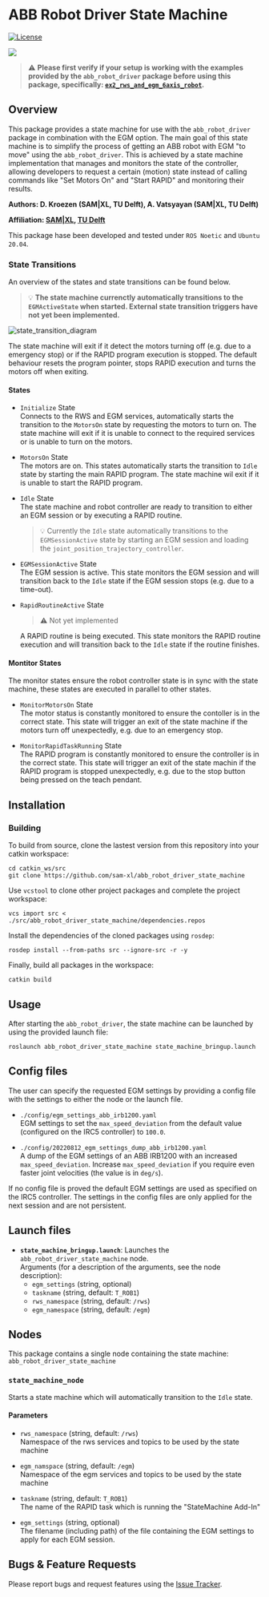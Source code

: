 # ABB Robot Driver State Machine
[![License](https://img.shields.io/badge/License-BSD_3--Clause-blue.svg)](https://opensource.org/licenses/BSD-3-Clause)  

![](./resources/abb_irb4600_with_camera.jpg)

> :warning: **Please first verify if your setup is working with the examples provided by the `abb_robot_driver` package before using this package, specifically: [`ex2_rws_and_egm_6axis_robot`](https://github.com/ros-industrial/abb_robot_driver/tree/master/abb_robot_bringup_examples#example-2-ex2_rws_and_egm_6axis_robot).**

## Overview
This package provides a state machine for use with the `abb_robot_driver` package in combination with the EGM option. The main goal of this state machine is to simplify the process of getting an ABB robot with EGM "to move" using the `abb_robot_driver`. This is achieved by a state machine implementation that manages and monitors the state of the controller, allowing developers to request a certain (motion) state instead of calling commands like "Set Motors On" and "Start RAPID" and monitoring their results. 



**Authors: D. Kroezen (SAM|XL, TU Delft),  A. Vatsyayan (SAM|XL, TU Delft)**

**Affiliation: [SAM|XL](https://www.samxl.com/), [TU Delft](https://www.tudelft.nl/)**

This package hase been developed and tested under `ROS Noetic` and `Ubuntu 20.04`.

### State Transitions
An overview of the states and state transitions can be found below.

> :bulb: **The state machine currenctly automatically transitions to the `EGMActiveState` when started. External state transition triggers have not yet been implemented.** 

![state_transition_diagram](./resources/state_machine_overview.svg)

The state machine will exit if it detect the motors turning off (e.g. due to a emergency stop) or if the RAPID program execution is stopped. The default behaviour resets the program pointer, stops RAPID execution and turns the motors off when exiting.

#### States
- `Initialize` State  
  Connects to the RWS and EGM services, automatically starts the transition to the `MotorsOn` state by requesting the motors to turn on. The state machine will exit if it is unable to connect to the required services or is unable to turn on the motors. 

- `MotorsOn` State  
  The motors are on. This states automatically starts the transition to `Idle` state by starting the main RAPID program. The state machine wil exit if it is unable to start the RAPID program.

- `Idle` State  
  The state machine and robot controller are ready to transition to either an EGM session or by executing a RAPID routine.

  > :bulb: Currently the `Idle` state automatically transitions to the `EGMSessionActive` state by starting an EGM session and loading the `joint_position_trajectory_controller`.

- `EGMSessionActive` State  
  The EGM session is active. This state monitors the EGM session and will transition back to the `Idle` state if the EGM session stops (e.g. due to a time-out).

- `RapidRoutineActive` State 
  > :warning: Not yet implemented  

  A RAPID routine is being executed. This state monitors the RAPID routine execution and will transition back to the `Idle` state if the routine finishes.


#### Montitor States
The monitor states ensure the robot controller state is in sync with the state machine, these states are executed in parallel to other states. 
- `MonitorMotorsOn` State  
  The motor status is constantly monitored to ensure the contoller is in the correct state. This state will trigger an exit of the state machine if the motors turn off unexpectedly, e.g. due to an emergency stop. 

- `MonitorRapidTaskRunning` State  
  The RAPID program is constantly monitored to ensure the controller is in the correct state. This state will trigger an exit of the state machin if the RAPID program is stopped unexpectedly, e.g. due to the stop button being pressed on the teach pendant. 

## Installation

### Building
To build from source, clone the lastest version from this repository into your catkin workspace:

    cd catkin_ws/src
    git clone https://github.com/sam-xl/abb_robot_driver_state_machine

Use `vcstool` to clone other project packages and complete the project workspace:

    vcs import src < ./src/abb_robot_driver_state_machine/dependencies.repos  

Install the dependencies of the cloned packages using `rosdep`:

    rosdep install --from-paths src --ignore-src -r -y

Finally, build all packages in the workspace:

    catkin build

## Usage
After starting the `abb_robot_driver`, the state machine can be launched by using the provided launch file:

    roslaunch abb_robot_driver_state_machine state_machine_bringup.launch

## Config files
The user can specify the requested EGM settings by providing a config file with the settings to either the node or the launch file. 

- `./config/egm_settings_abb_irb1200.yaml`  
  EGM settings to set the `max_speed_deviation` from the default value (configured on the IRC5 controller) to `100.0`. 

- `./config/20220812_egm_settings_dump_abb_irb1200.yaml`  
  A dump of the EGM settings of an ABB IRB1200 with an increased `max_speed_deviation`. Increase `max_speed_deviation` if you require even faster joint velocities (the value is in `deg/s`).

If no config file is proved the default EGM settings are used as specified on the IRC5 controller. The settings in the config files are only applied for the next session and are not persistent. 

## Launch files
* **`state_machine_bringup.launch`**: Launches the `abb_robot_driver_state_machine` node.  
  Arguments (for a description of the arguments, see the node description):
  - `egm_settings` (string, optional)
  - `taskname` (string, default: `T_ROB1`)  
  - `rws_namespace` (string, default: `/rws`)  
  - `egm_namespace` (string, default: `/egm`)  
  
## Nodes
This package contains a single node containing the state machine: `abb_robot_driver_state_machine`

### `state_machine_node`
Starts a state machine which will automatically transition to the `Idle` state. 

#### Parameters 

* `rws_namespace` (string, default: `/rws`)  
Namespace of the rws services and topics to be used by the state machine

* `egm_namspace` (string, default: `/egm`)  
Namespace of the egm services and topics to be used by the state machine

* `taskname` (string, default: `T_ROB1`)  
The name of the RAPID task which is running the "StateMachine Add-In"

* `egm_settings` (string, optional)  
The filename (including path) of the file containing the EGM settings to apply for each EGM session.


## Bugs & Feature Requests
Please report bugs and request features using the [Issue Tracker](https://github.com/sam-xl/abb_robot_driver_state_machine/issues).

